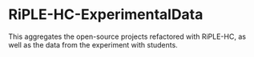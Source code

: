 # RiPLE-HC-ExperimentalData
This aggregates the open-source projects refactored with RiPLE-HC, as well as the data from the experiment with students.
